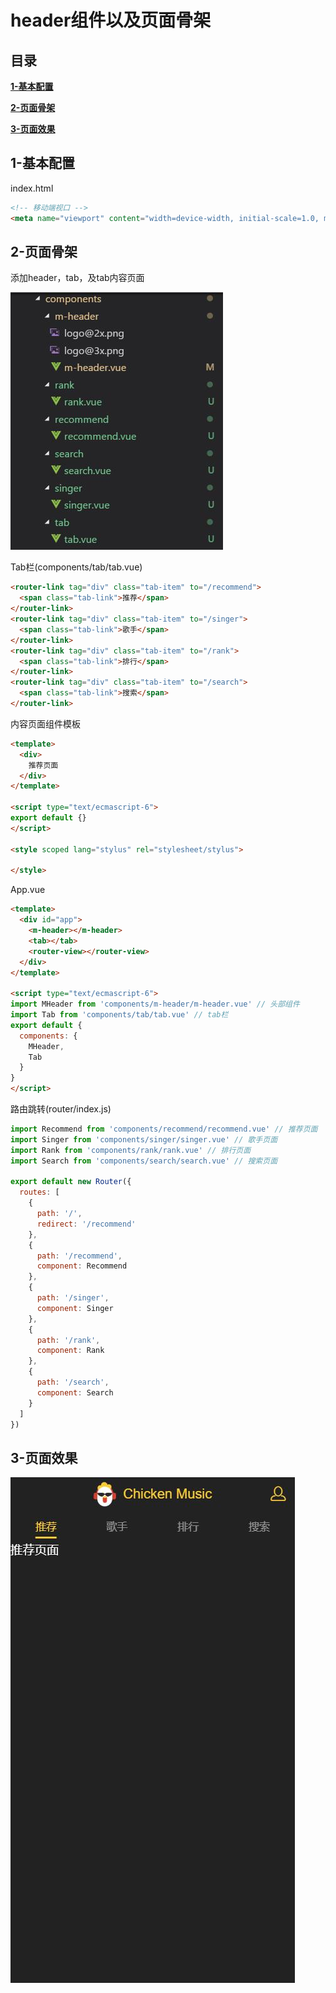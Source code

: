 # header组件以及页面骨架

## 目录
[**1-基本配置**](#1-基本配置)

[**2-页面骨架**](#2-页面骨架)

[**3-页面效果**](#3-页面效果)

## <a id="1-基本配置"></a>1-基本配置

index.html
```html
<!-- 移动端视口 -->
<meta name="viewport" content="width=device-width, initial-scale=1.0, maximum-scale=1.0, minimum-scale=1.0, user-scalable=no">
```

## <a id="2-页面骨架"></a>2-页面骨架

添加header，tab，及tab内容页面

![](resource/1-header/1.jpg)

Tab栏(components/tab/tab.vue)
```html
<router-link tag="div" class="tab-item" to="/recommend">
  <span class="tab-link">推荐</span>
</router-link>
<router-link tag="div" class="tab-item" to="/singer">
  <span class="tab-link">歌手</span>
</router-link>
<router-link tag="div" class="tab-item" to="/rank">
  <span class="tab-link">排行</span>
</router-link>
<router-link tag="div" class="tab-item" to="/search">
  <span class="tab-link">搜索</span>
</router-link>
```
内容页面组件模板
```html
<template>
  <div>
    推荐页面
  </div>
</template>

<script type="text/ecmascript-6">
export default {}
</script>

<style scoped lang="stylus" rel="stylesheet/stylus">

</style>
```
App.vue
```html
<template>
  <div id="app">
    <m-header></m-header>
    <tab></tab>
    <router-view></router-view>
  </div>
</template>

<script type="text/ecmascript-6">
import MHeader from 'components/m-header/m-header.vue' // 头部组件
import Tab from 'components/tab/tab.vue' // tab栏
export default {
  components: {
    MHeader,
    Tab
  }
}
</script>
```
路由跳转(router/index.js)
```js
import Recommend from 'components/recommend/recommend.vue' // 推荐页面
import Singer from 'components/singer/singer.vue' // 歌手页面
import Rank from 'components/rank/rank.vue' // 排行页面
import Search from 'components/search/search.vue' // 搜索页面

export default new Router({
  routes: [
    {
      path: '/',
      redirect: '/recommend'
    },
    {
      path: '/recommend',
      component: Recommend
    },
    {
      path: '/singer',
      component: Singer
    },
    {
      path: '/rank',
      component: Rank
    },
    {
      path: '/search',
      component: Search
    }
  ]
})
```

## <a id="3-页面效果"></a>3-页面效果

![](resource/1-header/2.jpg)

